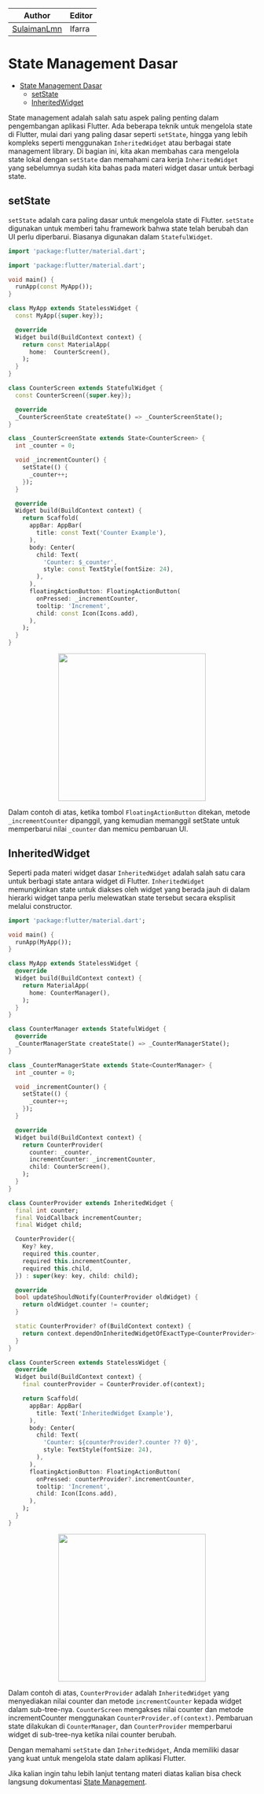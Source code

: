 | Author                                        | Editor |
| --------------------------------------------- | ------ |
| [SulaimanLmn](https://github.com/SulaimanLmn) | Ifarra |

# State Management Dasar

- [State Management Dasar](#state-management-dasar)
  - [setState](#setstate)
  - [InheritedWidget](#inheritedwidget)

State management adalah salah satu aspek paling penting dalam pengembangan aplikasi Flutter. Ada beberapa teknik untuk mengelola state di Flutter, mulai dari yang paling dasar seperti `setState`, hingga yang lebih kompleks seperti menggunakan `InheritedWidget` atau berbagai state management library. Di bagian ini, kita akan membahas cara mengelola state lokal dengan `setState` dan memahami cara kerja `InheritedWidget` yang sebelumnya sudah kita bahas pada materi widget dasar untuk berbagi state.

## setState

`setState` adalah cara paling dasar untuk mengelola state di Flutter. `setState` digunakan untuk memberi tahu framework bahwa state telah berubah dan UI perlu diperbarui. Biasanya digunakan dalam `StatefulWidget`.

```dart
import 'package:flutter/material.dart';

import 'package:flutter/material.dart';

void main() {
  runApp(const MyApp());
}

class MyApp extends StatelessWidget {
  const MyApp({super.key});

  @override
  Widget build(BuildContext context) {
    return const MaterialApp(
      home:  CounterScreen(),
    );
  }
}

class CounterScreen extends StatefulWidget {
  const CounterScreen({super.key});

  @override
  _CounterScreenState createState() => _CounterScreenState();
}

class _CounterScreenState extends State<CounterScreen> {
  int _counter = 0;

  void _incrementCounter() {
    setState(() {
      _counter++;
    });
  }

  @override
  Widget build(BuildContext context) {
    return Scaffold(
      appBar: AppBar(
        title: const Text('Counter Example'),
      ),
      body: Center(
        child: Text(
          'Counter: $_counter',
          style: const TextStyle(fontSize: 24),
        ),
      ),
      floatingActionButton: FloatingActionButton(
        onPressed: _incrementCounter,
        tooltip: 'Increment',
        child: const Icon(Icons.add),
      ),
    );
  }
}
```

<p align="center">
<img src="assets/set-state.gif" width="300">
</p>

Dalam contoh di atas, ketika tombol `FloatingActionButton` ditekan, metode `_incrementCounter` dipanggil, yang kemudian memanggil setState untuk memperbarui nilai `_counter` dan memicu pembaruan UI.

## InheritedWidget

Seperti pada materi widget dasar `InheritedWidget` adalah salah satu cara untuk berbagi state antara widget di Flutter. `InheritedWidget` memungkinkan state untuk diakses oleh widget yang berada jauh di dalam hierarki widget tanpa perlu melewatkan state tersebut secara eksplisit melalui constructor.

```dart
import 'package:flutter/material.dart';

void main() {
  runApp(MyApp());
}

class MyApp extends StatelessWidget {
  @override
  Widget build(BuildContext context) {
    return MaterialApp(
      home: CounterManager(),
    );
  }
}

class CounterManager extends StatefulWidget {
  @override
  _CounterManagerState createState() => _CounterManagerState();
}

class _CounterManagerState extends State<CounterManager> {
  int _counter = 0;

  void _incrementCounter() {
    setState(() {
      _counter++;
    });
  }

  @override
  Widget build(BuildContext context) {
    return CounterProvider(
      counter: _counter,
      incrementCounter: _incrementCounter,
      child: CounterScreen(),
    );
  }
}

class CounterProvider extends InheritedWidget {
  final int counter;
  final VoidCallback incrementCounter;
  final Widget child;

  CounterProvider({
    Key? key,
    required this.counter,
    required this.incrementCounter,
    required this.child,
  }) : super(key: key, child: child);

  @override
  bool updateShouldNotify(CounterProvider oldWidget) {
    return oldWidget.counter != counter;
  }

  static CounterProvider? of(BuildContext context) {
    return context.dependOnInheritedWidgetOfExactType<CounterProvider>();
  }
}

class CounterScreen extends StatelessWidget {
  @override
  Widget build(BuildContext context) {
    final counterProvider = CounterProvider.of(context);

    return Scaffold(
      appBar: AppBar(
        title: Text('InheritedWidget Example'),
      ),
      body: Center(
        child: Text(
          'Counter: ${counterProvider?.counter ?? 0}',
          style: TextStyle(fontSize: 24),
        ),
      ),
      floatingActionButton: FloatingActionButton(
        onPressed: counterProvider?.incrementCounter,
        tooltip: 'Increment',
        child: Icon(Icons.add),
      ),
    );
  }
}
```

<p align="center">
<img src="assets/inherited-widget.gif" width="300">
</p>

Dalam contoh di atas, `CounterProvider` adalah `InheritedWidget` yang menyediakan nilai counter dan metode `incrementCounter` kepada widget dalam sub-tree-nya. `CounterScreen` mengakses nilai counter dan metode incrementCounter menggunakan `CounterProvider.of(context)`. Pembaruan state dilakukan di `CounterManager`, dan `CounterProvider` memperbarui widget di sub-tree-nya ketika nilai counter berubah.

Dengan memahami `setState` dan `InheritedWidget`, Anda memiliki dasar yang kuat untuk mengelola state dalam aplikasi Flutter.

Jika kalian ingin tahu lebih lanjut tentang materi diatas kalian bisa check langsung dokumentasi [State Management](https://docs.flutter.dev/data-and-backend/state-mgmt/options).
